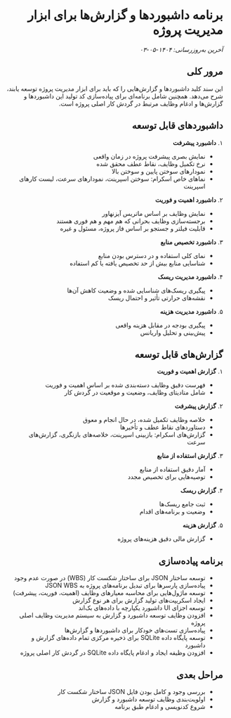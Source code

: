 <div dir="rtl" style="text-align: right;">

# برنامه داشبوردها و گزارش‌ها برای ابزار مدیریت پروژه

_آخرین به‌روزرسانی: ۱۴۰۴-۰۵-۰۳_

## مرور کلی
این سند کلید داشبوردها و گزارش‌هایی را که باید برای ابزار مدیریت پروژه توسعه یابند، شرح می‌دهد. همچنین شامل برنامه‌ای برای پیاده‌سازی کد تولید این داشبوردها و گزارش‌ها و ادغام وظایف مرتبط در گردش کار اصلی پروژه است.

## داشبوردهای قابل توسعه

۱. **داشبورد پیشرفت**
   - نمایش بصری پیشرفت پروژه در زمان واقعی
   - نرخ تکمیل وظایف، نقاط عطف محقق شده
   - نمودارهای سوختن پایین و سوختن بالا
   - نماهای خاص اسکرام: سوختن اسپرینت، نمودارهای سرعت، لیست کارهای اسپرینت

۲. **داشبورد اهمیت و فوریت**
   - نمایش وظایف بر اساس ماتریس آیزنهاور
   - برجسته‌سازی وظایف بحرانی که هم مهم و هم فوری هستند
   - قابلیت فیلتر و جستجو بر اساس فاز پروژه، مسئول و غیره

۳. **داشبورد تخصیص منابع**
   - نمای کلی استفاده و در دسترس بودن منابع
   - شناسایی منابع بیش از حد تخصیص یافته یا کم استفاده

۴. **داشبورد مدیریت ریسک**
   - پیگیری ریسک‌های شناسایی شده و وضعیت کاهش آن‌ها
   - نقشه‌های حرارتی تأثیر و احتمال ریسک

۵. **داشبورد مدیریت هزینه**
   - پیگیری بودجه در مقابل هزینه واقعی
   - پیش‌بینی و تحلیل واریانس

## گزارش‌های قابل توسعه

۱. **گزارش اهمیت و فوریت**
   - فهرست دقیق وظایف دسته‌بندی شده بر اساس اهمیت و فوریت
   - شامل متادیتای وظایف، وضعیت و موقعیت در گردش کار

۲. **گزارش پیشرفت**
   - خلاصه وظایف تکمیل شده، در حال انجام و معوق
   - دستاوردهای نقاط عطف و تأخیرها
   - گزارش‌های اسکرام: بازبینی اسپرینت، خلاصه‌های بازنگری، گزارش‌های سرعت

۳. **گزارش استفاده از منابع**
   - آمار دقیق استفاده از منابع
   - توصیه‌هایی برای تخصیص مجدد

۴. **گزارش ریسک**
   - ثبت جامع ریسک‌ها
   - وضعیت و برنامه‌های اقدام

۵. **گزارش هزینه**
   - گزارش مالی دقیق هزینه‌های پروژه

## برنامه پیاده‌سازی

- توسعه ساختار JSON برای ساختار شکست کار (WBS) در صورت عدم وجود
- پیاده‌سازی پارسرها برای تبدیل برنامه‌های پروژه به JSON WBS
- توسعه ماژول‌هایی برای محاسبه معیارهای وظایف (اهمیت، فوریت، پیشرفت)
- ایجاد اسکریپت‌های تولید گزارش برای هر نوع گزارش
- توسعه اجزای UI داشبورد یکپارچه با داده‌های بک‌اند
- افزودن وظایف توسعه داشبورد و گزارش به سیستم مدیریت وظایف اصلی پروژه
- پیاده‌سازی تست‌های خودکار برای داشبوردها و گزارش‌ها
- توسعه پایگاه داده SQLite برای ذخیره مرکزی تمام داده‌های گزارش و داشبورد
- افزودن وظیفه ایجاد و ادغام پایگاه داده SQLite در گردش کار اصلی پروژه

## مراحل بعدی

- بررسی وجود و کامل بودن فایل JSON ساختار شکست کار
- اولویت‌بندی وظایف توسعه داشبورد و گزارش
- شروع کدنویسی و ادغام طبق برنامه

</div>
